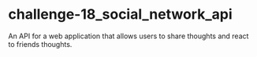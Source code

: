 # challenge-18_social_network_api
An API for a web application that allows users to share thoughts and react to friends thoughts.
